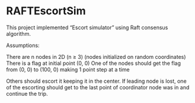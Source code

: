 # RAFTEscortSim
This project implemented “Escort simulator” using Raft consensus algorithm.

Assumptions:

There are n nodes in 2D (n ≥ 3) (nodes initialized on random coordinates)
There is a flag at initial point (0, 0)
One of the nodes should get the flag from (0, 0) to (100, 0) making 1 point step at a time

Others should escort it keeping it in the center. If leading node is lost, one of the escorting should get to the last point of coordinator node was in and continue the trip.